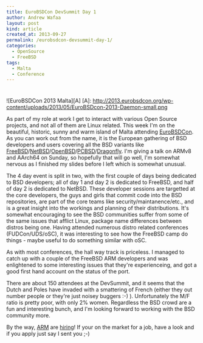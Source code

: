 ```yaml
---
title: EuroBSDCon DevSummit Day 1
author: Andrew Wafaa
layout: post
kind: article
created_at: 2013-09-27
permalink: /eurobsdcon-devsummit-day-1/
categories:
  - OpenSource
  - FreeBSD
tags:
  - Malta
  - Conference
---
```

# 
![EuroBSDCon 2013 Malta][A]
 [A]: http://2013.eurobsdcon.org/wp-content/uploads/2013/05/EuroBSDcon-2013-Daemon-small.png

As part of my role at work I get to interact with various Open Source projects, and not all of them are Linux related. This week I'm on the beautiful, historic, sunny and warm island of Malta attending [EuroBSDCon][0]. As you can work out from the name, it is the European gathering of BSD developers and users covering all the BSD variants like [FreeBSD][1]/[NetBSD][2]/[OpenBSD][3]/[PCBSD][4]/[Dragonfly][5]. I'm giving a talk on ARMv8 and AArch64 on Sunday, so hopefully that will go well, I'm somewhat nervous as I finished my slides before I left which is somewhat unusual.

 [0]: http://2013.eurobsdcon.org "2013 European *BSD Conference"
 [1]: http://www.freebsd.org/ "FreeBSD"
 [2]: http://www.netbsd.org/ "NetBSD"
 [3]: http://www.openbsd.org/ "OpenBSD"
 [4]: http://www.pcbsd.org/ "PC-BSD"
 [5]: http://www.dragonflybsd.org/ "Dragonfly BSD"

The 4 day event is split in two, with the first couple of days being dedicated to BSD developers; all of day 1 and day 2 is dedicated to FreeBSD, and half of day 2 is dedicated to NetBSD. These developer sessions are targetted at the core developers, the guys and girls that commit code into the BSD repositories, are part of the core teams like security/maintanence/etc., and is a great insight into the workings and planning of their distributions. It's somewhat encouraging to see the BSD communities suffer from some of the same issues that afflict Linux, package name differences between distros being one. Having attended numerous distro related conferences (FUDCon/UDS/oSC), it was interesting to see how the FreeBSD camp do things - maybe useful to do something similar with oSC.

As with most conferences, the hall way track is priceless. I managed to catch up with a couple of the FreeBSD ARM developers and was enlightened to some interesting issues that they're experienceing, and got a good first hand account on the status of the port. 

There are about 150 attendees at the DevSummit, and it seems that the Dutch and Poles have invaded with a smattering of French (either they out number people or they're just noisey buggers :-) ). Unfortunately the M/F ratio is pretty poor, with only 2% women. Regardless the BSD crowd are a fun and interesting bunch, and I'm looking forward to working with the BSD community more.

By the way, [ARM][6] are [hiring][7]! If your on the market for a job, have a look and if you apply just say I sent you ;-) 

 [6]: http://www.arm.com/ "The Architecture for the Digital World"
 [7]: http://www.arm.com/about/careers/index.php "Job vacancies at ARM"
